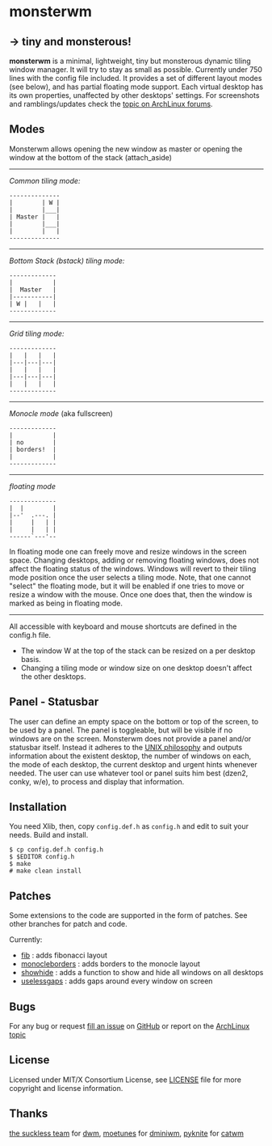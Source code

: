 monsterwm
=========

→ tiny and monsterous!
----------------------

**monsterwm** is a minimal, lightweight, tiny but monsterous dynamic tiling window manager.
It will try to stay as small as possible. Currently under 750 lines with the config file included.
It provides a set of different layout modes (see below), and has partial floating mode support.
Each virtual desktop has its own properties, unaffected by other desktops' settings.
For screenshots and ramblings/updates check the [topic on ArchLinux forums][monsterwm].

  [monsterwm]: https://bbs.archlinux.org/viewtopic.php?id=132122


Modes
-----

Monsterwm allows opening the new window as master or
opening the window at the bottom of the stack (attach\_aside)

---

*Common tiling mode:*

    --------------
    |        | W |
    |        |___|
    | Master |   |
    |        |___|
    |        |   |
    --------------

---

*Bottom Stack (bstack) tiling mode:*

    -------------
    |           |
    |  Master   |
    |-----------|
    | W |   |   |
    -------------

---

 *Grid tiling mode:*

    -------------
    |   |   |   |
    |---|---|---|
    |   |   |   |
    |---|---|---|
    |   |   |   |
    -------------

---

 *Monocle mode* (aka fullscreen)

    -------------
    |           |
    | no        |
    | borders!  |
    |           |
    -------------

---

 *floating mode*

    -------------
    |  |        |
    |--'  .---. |
    |     |   | |
    |     |   | |
    ------`---'--

 In floating mode one can freely move and resize windows in the screen space.
 Changing desktops, adding or removing floating windows, does not affect the
 floating status of the windows. Windows will revert to their tiling mode
 position once the user selects a tiling mode.
 Note, that one cannot "select" the floating mode, but it will be enabled if
 one tries to move or resize a window with the mouse. Once one does that, then
 the window is marked as being in floating mode.

---

All accessible with keyboard and mouse shortcuts are defined in the config.h file.

 * The window W at the top of the stack can be resized on a per desktop basis.
 * Changing a tiling mode or window size on one desktop doesn't affect the other desktops.


Panel - Statusbar
-----------------

The user can define an empty space on the bottom or top of the screen, to be
used by a panel. The panel is toggleable, but will be visible if no windows are
on the screen.
Monsterwm does not provide a panel and/or statusbar itself. Instead it adheres
to the [UNIX philosophy][unix] and outputs information about the existent
desktop, the number of windows on each, the mode of each desktop, the current
desktop and urgent hints whenever needed. The user can use whatever tool or
panel suits him best (dzen2, conky, w/e), to process and display that information.

  [unix]: http://en.wikipedia.org/wiki/Unix_philosophy


Installation
------------

You need Xlib, then,
copy `config.def.h` as `config.h`
and edit to suit your needs.
Build and install.

    $ cp config.def.h config.h
    $ $EDITOR config.h
    $ make
    # make clean install


Patches
-------

Some extensions to the code are supported in the form of patches.
See other branches for patch and code.

Currently:

 * [fib]            : adds fibonacci layout
 * [monocleborders] : adds borders to the monocle layout
 * [showhide]       : adds a function to show and hide all windows on all desktops
 * [uselessgaps]    : adds gaps around every window on screen

  [fib]:            https://github.com/c00kiemon5ter/monsterwm/tree/fib
  [monocleborders]: https://github.com/c00kiemon5ter/monsterwm/tree/monocleborders
  [showhide]:       https://github.com/c00kiemon5ter/monsterwm/tree/showhide
  [uselessgaps]:    https://github.com/c00kiemon5ter/monsterwm/tree/uselessgaps


Bugs
----

For any bug or request [fill an issue][bug] on [GitHub][ghp] or report on the [ArchLinux topic][monsterwm]

  [bug]: https://github.com/c00kiemon5ter/monsterwm/issues
  [ghp]: https://github.com/c00kiemon5ter/monsterwm


License
-------

Licensed under MIT/X Consortium License, see [LICENSE][law] file for more copyright and license information.

  [law]: https://raw.github.com/c00kiemon5ter/monsterwm/master/LICENSE

Thanks
------

[the suckless team][skls] for [dwm][],
[moetunes][] for [dminiwm][],
[pyknite][] for [catwm][]

  [skls]: http://suckless.org/
  [dwm]:  http://dwm.suckless.org/
  [moetunes]: https://github.com/moetunes
  [dminiwm]:  https://bbs.archlinux.org/viewtopic.php?id=126463
  [pyknite]: https://github.com/pyknite
  [catwm]:   https://github.com/pyknite/catwm

